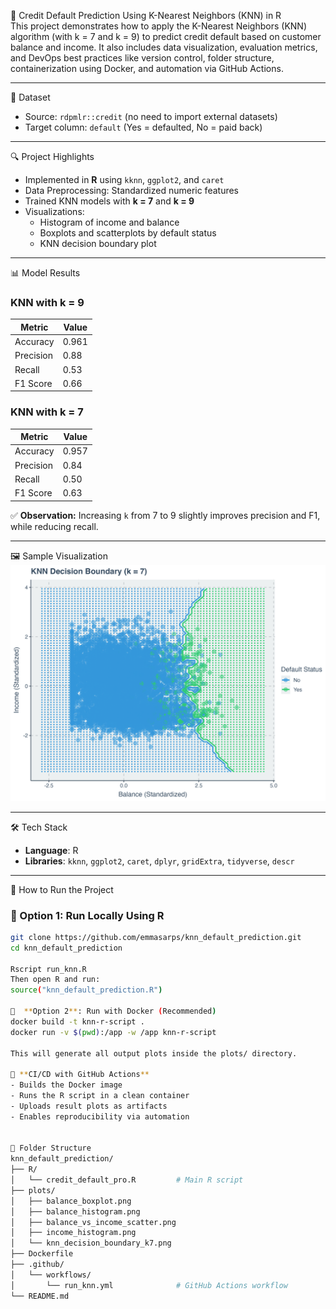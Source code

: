 🌟 Credit Default Prediction Using K-Nearest Neighbors (KNN) in R  
This project demonstrates how to apply the K-Nearest Neighbors (KNN) algorithm (with k = 7 and k = 9) to predict credit default based on customer balance and income. It also includes data visualization, evaluation metrics, and DevOps best practices like version control, folder structure, containerization using Docker, and automation via GitHub Actions.

---

📁 Dataset  
- Source: `rdpmlr::credit` (no need to import external datasets)  
- Target column: `default` (Yes = defaulted, No = paid back)

---

🔍 Project Highlights  
- Implemented in **R** using `kknn`, `ggplot2`, and `caret`
- Data Preprocessing: Standardized numeric features
- Trained KNN models with **k = 7** and **k = 9**
- Visualizations:
  - Histogram of income and balance
  - Boxplots and scatterplots by default status
  - KNN decision boundary plot

---

📊 Model Results

### KNN with k = 9
| Metric     | Value   |
|------------|---------|
| Accuracy   | 0.961   |
| Precision  | 0.88    |
| Recall     | 0.53    |
| F1 Score   | 0.66    |

### KNN with k = 7
| Metric     | Value   |
|------------|---------|
| Accuracy   | 0.957   |
| Precision  | 0.84    |
| Recall     | 0.50    |
| F1 Score   | 0.63    |

✅ **Observation:** Increasing `k` from 7 to 9 slightly improves precision and F1, while reducing recall.

---

🖼️  Sample Visualization  
![Decision Boundary (k=7)](plots/knn_decision_boundary_k7.png)

---

🛠️  Tech Stack  
- **Language**: R  
- **Libraries**: `kknn`, `ggplot2`, `caret`, `dplyr`, `gridExtra`, `tidyverse`, `descr`

---

🚀 How to Run the Project

### 🧪 Option 1: Run Locally Using R

```bash
git clone https://github.com/emmasarps/knn_default_prediction.git
cd knn_default_prediction

Rscript run_knn.R
Then open R and run:
source("knn_default_prediction.R")

🐳  **Option 2**: Run with Docker (Recommended)
docker build -t knn-r-script .
docker run -v $(pwd):/app -w /app knn-r-script

This will generate all output plots inside the plots/ directory.

🤖 **CI/CD with GitHub Actions**
- Builds the Docker image
- Runs the R script in a clean container
- Uploads result plots as artifacts
- Enables reproducibility via automation


📂 Folder Structure
knn_default_prediction/
├── R/
│   └── credit_default_pro.R         # Main R script
├── plots/
│   ├── balance_boxplot.png
│   ├── balance_histogram.png
│   ├── balance_vs_income_scatter.png
│   ├── income_histogram.png
│   └── knn_decision_boundary_k7.png
├── Dockerfile
├── .github/
│   └── workflows/
│       └── run_knn.yml              # GitHub Actions workflow
└── README.md
